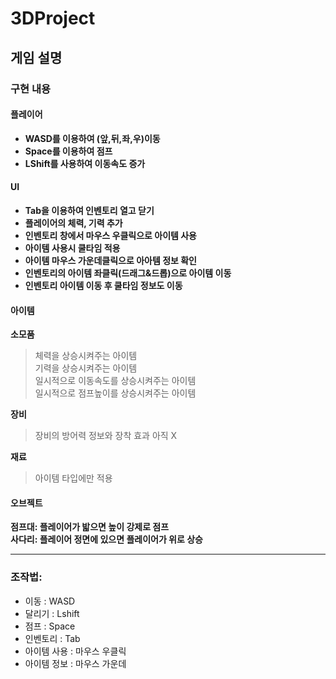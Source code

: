 # 3DProject

## 게임 설명
### 구현 내용
#### 플레이어
- **WASD를 이용하여 (앞,뒤,좌,우)이동**
- **Space를 이용하여 점프**
- **LShift를 사용하여 이동속도 증가**

#### UI
- **Tab을 이용하여 인벤토리 열고 닫기**
- **플레이어의 체력, 기력 추가**
- **인벤토리 창에서 마우스 우클릭으로 아이템 사용**
- **아이템 사용시 쿨타임 적용**
- **아이템 마우스 가운데클릭으로 아아템 정보 확인**
- **인벤토리의 아이템 좌클릭(드래그&드롭)으로 아이템 이동**
- **인벤토리 아이템 이동 후 쿨타임 정보도 이동**

#### 아이템
**소모품**
> 체력을 상승시켜주는 아이템    
> 기력을 상승시켜주는 아이템  
> 일시적으로 이동속도를 상승시켜주는 아이템  
> 일시적으로 점프높이를 상승시켜주는 아이템  

**장비**
> 장비의 방어력 정보와 장착 효과 아직 X

**재료**
> 아이템 타입에만 적용

#### 오브젝트
**점프대: 플레이어가 밟으면 높이 강제로 점프**  
**사다리: 플레이어 정면에 있으면 플레이어가 위로 상승**

<hr>

### 조작법:
- 이동 : WASD
- 달리기 : Lshift
- 점프 : Space
- 인벤토리 : Tab
- 아이템 사용 : 마우스 우클릭
- 아이템 정보 : 마우스 가운데

